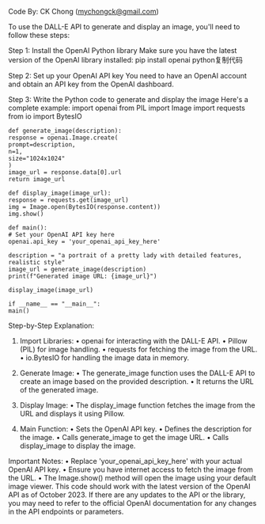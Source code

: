 Code By: CK Chong (mychongck@gmail.com)

To use the DALL-E API to generate and display an image, you'll need to follow these steps:

Step 1: Install the OpenAI Python library
Make sure you have the latest version of the OpenAI library installed:
pip install openai
python复制代码

Step 2: Set up your OpenAI API key
You need to have an OpenAI account and obtain an API key from the OpenAI dashboard.

Step 3: Write the Python code to generate and display the image
Here's a complete example:
	import openai
	from PIL import Image
	import requests
	from io import BytesIO
	
	def generate_image(description):
	response = openai.Image.create(
	prompt=description,
	n=1,
	size="1024x1024"
	)
	image_url = response.data[0].url
	return image_url
	
	def display_image(image_url):
	response = requests.get(image_url)
	img = Image.open(BytesIO(response.content))
	img.show()
	
	def main():
	# Set your OpenAI API key here
	openai.api_key = 'your_openai_api_key_here'
	
	description = "a portrait of a pretty lady with detailed features, realistic style"
	image_url = generate_image(description)
	print(f"Generated image URL: {image_url}")
	
	display_image(image_url)
	
	if __name__ == "__main__":
	main()


Step-by-Step Explanation:

1.	Import Libraries:
•	openai for interacting with the DALL-E API.
•	Pillow (PIL) for image handling.
•	requests for fetching the image from the URL.
•	io.BytesIO for handling the image data in memory.

3.	Generate Image:
•	The generate_image function uses the DALL-E API to create an image based on the provided description.
•	It returns the URL of the generated image.

4.	Display Image:
•	The display_image function fetches the image from the URL and displays it using Pillow.

5.	Main Function:
•	Sets the OpenAI API key.
•	Defines the description for the image.
•	Calls generate_image to get the image URL.
•	Calls display_image to display the image.

Important Notes:
•	Replace 'your_openai_api_key_here' with your actual OpenAI API key.
•	Ensure you have internet access to fetch the image from the URL.
•	The Image.show() method will open the image using your default image viewer.
This code should work with the latest version of the OpenAI API as of October 2023. If there are any updates to the API or the library, you may need to refer to the official OpenAI documentation for any changes in the API endpoints or parameters.

